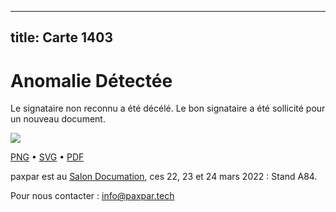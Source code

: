 
---
title: Carte 1403
---

# Anomalie Détectée

Le signataire non reconnu a été décélé. Le bon signataire a été sollicité pour un nouveau document.


![](https://media.paxpar.tech/ludi/card_1403_recto.png)

[PNG](https://media.paxpar.tech/ludi/card_1403_recto.png) • [SVG](https://media.paxpar.tech/ludi/card_1403_recto.svg) • [PDF](https://media.paxpar.tech/ludi/card_1403_recto.pdf)

paxpar est au [Salon Documation](https://www.documation.fr/info_societe/527/paxpartech.html), ces 22, 23 et 24 mars 2022 : Stand A84.

Pour nous contacter : info@paxpar.tech


